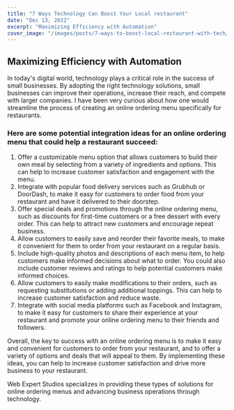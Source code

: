 ```yaml
---
title: "7 Ways Technology Can Boost Your Local restaurant"
date: "Dec 13, 2022"
excerpt: "Maximizing Efficiency with Automation"
cover_image: "/images/posts/7-ways-to-boost-local-restaurant-with-tech/restaurant.jpg"
---
```


## Maximizing Efficiency with Automation

In today's digital world, technology plays a critical role in the success of small businesses. By adopting the right technology solutions, small businesses can improve their operations, increase their reach, and compete with larger companies. I have been very curious about how one would streamline the process of creating an online ordering menu specifically for restaurants.

### Here are some potential integration ideas for an online ordering menu that could help a restaurant succeed:

1. Offer a customizable menu option that allows customers to build their own meal by selecting from a variety of ingredients and options. This can help to increase customer satisfaction and engagement with the menu.
2. Integrate with popular food delivery services such as Grubhub or DoorDash, to make it easy for customers to order food from your restaurant and have it delivered to their doorstep.
3. Offer special deals and promotions through the online ordering menu, such as discounts for first-time customers or a free dessert with every order. This can help to attract new customers and encourage repeat business.
4. Allow customers to easily save and reorder their favorite meals, to make it convenient for them to order from your restaurant on a regular basis.
5. Include high-quality photos and descriptions of each menu item, to help customers make informed decisions about what to order. You could also include customer reviews and ratings to help potential customers make informed choices.
6. Allow customers to easily make modifications to their orders, such as requesting substitutions or adding additional toppings. This can help to increase customer satisfaction and reduce waste.
7. Integrate with social media platforms such as Facebook and Instagram, to make it easy for customers to share their experience at your restaurant and promote your online ordering menu to their friends and followers.

Overall, the key to success with an online ordering menu is to make it easy and convenient for customers to order from your restaurant, and to offer a variety of options and deals that will appeal to them. By implementing these ideas, you can help to increase customer satisfaction and drive more business to your restaurant.

Web Expert Studios specializes in providing these types of solutions for online ordering menus and advancing business operations through technology.
